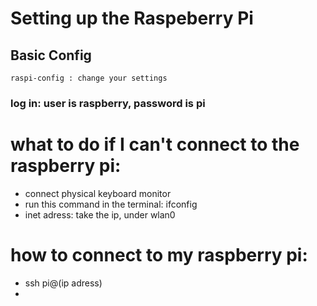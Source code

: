 # Setting up the Raspeberry Pi

## Basic Config

```
raspi-config : change your settings
```
### log in: user is raspberry, password is pi

# what to do if I can't connect to the raspberry pi:

- connect physical keyboard monitor
- run this command in the terminal: ifconfig
- inet adress: take the ip,  under wlan0

# how to connect to my raspberry pi:

- ssh pi@(ip adress)
- 
